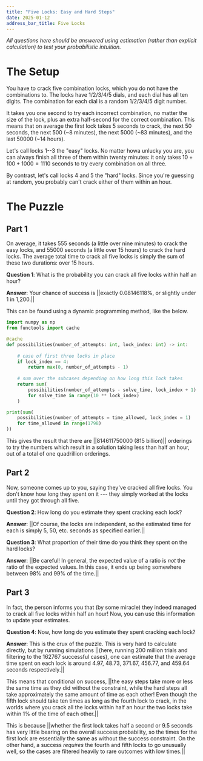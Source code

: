 ```yaml
---
title: "Five Locks: Easy and Hard Steps"
date: 2025-01-12
address_bar_title: Five Locks
---
```


*All questions here should be answered using estimation (rather than explicit calculation) to test your probabilistic intuition.*

# The Setup

You have to crack five combination locks, which you do not have the combinations to. The locks have 1/2/3/4/5 dials, and each dial has all ten digits. The combination for each dial is a random 1/2/3/4/5 digit number.

It takes you one second to try each incorrect combination, no matter the size of the lock, plus an extra half-second for the correct combination. This means that on average the first lock takes 5 seconds to crack, the next 50 seconds, the next 500 (~8 minutes), the next 5000 (~83 minutes), and the last 50000 (~14 hours).

Let's call locks 1--3 the "easy" locks. No matter howa unlucky you are, you can always finish all three of them within twenty minutes: it only takes $`10 + 100 + 1000 = 1110`$ seconds to try every combination on all three.

By contrast, let's call locks 4 and 5 the "hard" locks. Since you're guessing at random, you probably can't crack either of them within an hour.

# The Puzzle

## Part 1

On average, it takes 555 seconds (a little over nine minutes) to crack the easy locks, and 55000 seconds (a little over 15 hours) to crack the hard locks. The average total time to crack all five locks is simply the sum of these two durations: over 15 hours.

**Question 1**: What is the probability you can crack all five locks within half an hour?

**Answer**: Your chance of success is ||exactly $`0.08146118\%`$, or slightly under 1 in 1,200.||

This can be found using a dynamic programming method, like the below.

```python
import numpy as np
from functools import cache

@cache
def possibilities(number_of_attempts: int, lock_index: int) -> int:
    
    # case of first three locks in place
    if lock_index == 4:
        return max(0, number_of_attempts - 1)
    
    # sum over the subcases depending on how long this lock takes
    return sum(
        possibilities(number_of_attempts - solve_time, lock_index + 1)
        for solve_time in range(10 ** lock_index)
    )

print(sum(
    possibilities(number_of_attempts = time_allowed, lock_index = 1)
    for time_allowed in range(1798)
))
```

This gives the result that there are ||$`814611750000`$ (815 billion)|| orderings to try the numbers which result in a solution taking less than half an hour, out of a total of one quadrillion orderings.

## Part 2

Now, someone comes up to you, saying they've cracked all five locks. You don't know how long they spent on it --- they simply worked at the locks until they got through all five.

**Question 2**: How long do you estimate they spent cracking each lock?

**Answer**: ||Of course, the locks are independent, so the estimated time for each is simply 5, 50, etc. seconds as specified earlier.||

**Question 3**: What proportion of their time do you think they spent on the hard locks?

**Answer**: ||Be careful! In general, the expected value of a ratio is *not* the ratio of the expected values. In this case, it ends up being somewhere between 98% and 99% of the time.||

## Part 3

In fact, the person informs you that (by some miracle) they indeed managed to crack all five locks within half an hour! Now, you can use this information to update your estimates.

**Question 4**: Now, how long do you estimate they spent cracking each lock?

**Answer**: This is the crux of the puzzle. This is very hard to calculate directly, but by running simulations ||(here, running 200 million trials and filtering to the 162767 successful cases), one can estimate that the average time spent on each lock is around 4.97, 48.73, 371.67, 456.77, and 459.64 seconds respectively.||

This means that conditional on success, ||the easy steps take more or less the same time as they did without the constraint, while the hard steps all take approximately the same amount of time as each other! Even though the fifth lock should take ten times as long as the fourth lock to crack, in the worlds where you crack all the locks within half an hour the two locks take within 1% of the time of each other.||

This is because ||whether the first lock takes half a second or 9.5 seconds has very little bearing on the overall success probability, so the times for the first lock are essentially the same as without the success constraint. On the other hand, a success *requires* the fourth and fifth locks to go unusually well, so the cases are filtered heavily to rare outcomes with low times.||